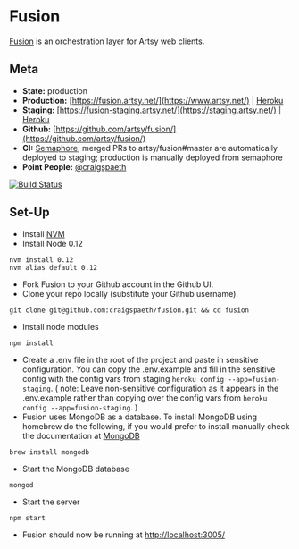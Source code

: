 Fusion
===

[Fusion](https://github.com/artsy/fusion) is an orchestration layer for Artsy web clients.

Meta
---

* __State:__ production
* __Production:__ [https://fusion.artsy.net/](https://www.artsy.net/) | [Heroku](https://dashboard.heroku.com/apps/fusion-production/resources)
* __Staging:__ [https://fusion-staging.artsy.net/](https://staging.artsy.net/) | [Heroku](https://dashboard.heroku.com/apps/fusion-staging/resources)
* __Github:__ [https://github.com/artsy/fusion/](https://github.com/artsy/fusion/)
* __CI:__ [Semaphore](https://semaphoreapp.com/artsy/fusion/); merged PRs to artsy/fusion#master are automatically deployed to staging; production is manually deployed from semaphore
* __Point People:__ [@craigspaeth](https://github.com/craigspaeth)

[![Build Status](https://semaphoreapp.com/api/v1/projects/f6c57bfa-d60c-476d-b7cf-5f3954b69495/253300/badge.png)](https://semaphoreapp.com/artsy/fusion)

Set-Up
---

- Install [NVM](https://github.com/creationix/nvm)
- Install Node 0.12
```
nvm install 0.12
nvm alias default 0.12
```
- Fork Fusion to your Github account in the Github UI.
- Clone your repo locally (substitute your Github username).
```
git clone git@github.com:craigspaeth/fusion.git && cd fusion
```
- Install node modules
```
npm install
```
- Create a .env file in the root of the project and paste in sensitive configuration. You can copy the .env.example and fill in the sensitive config with the config vars from staging `heroku config --app=fusion-staging`.
  ( note: Leave non-sensitive configuration as it appears in the .env.example rather than copying over the config vars from `heroku config --app=fusion-staging`. )
- Fusion uses MongoDB as a database. To install MongoDB using homebrew do the following, if you would prefer to install manually check the documentation at [MongoDB](http://docs.mongodb.org/manual/tutorial/install-mongodb-on-os-x/)
```
brew install mongodb
```
- Start the MongoDB database
```
mongod
```
- Start the server
```
npm start
```
- Fusion should now be running at [http://localhost:3005/](http://localhost:3005/)
